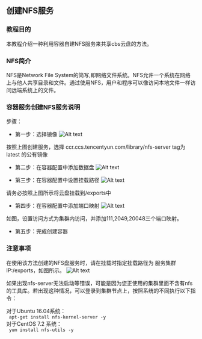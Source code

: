 ## 创建NFS服务

### 教程目的
本教程介绍一种利用容器自建NFS服务来共享cbs云盘的方法。

### NFS简介
NFS是Network File System的简写,即网络文件系统。NFS允许一个系统在网络上与他人共享目录和文件。通过使用NFS，用户和程序可以像访问本地文件一样访问远端系统上的文件。

### 容器服务创建NFS服务说明

步骤：

- 第一步：选择镜像
![Alt text](https://mc.qcloudimg.com/static/img/6238482728fbffc531c9b029bcf78eff/image.png)

按照上图创建服务，选择 ccr.ccs.tencentyun.com/library/nfs-server tag为latest 的公有镜像

- 第二步：在容器配置中添加数据盘
![Alt text](https://mc.qcloudimg.com/static/img/89ad7eed50c60acb52c2769f5886e809/image.png)

- 第三步：在容器配置中设置挂载路径
![Alt text](https://mc.qcloudimg.com/static/img/a54be48bcbe8e24410361b5a2860c43f/image.png)

请务必按照上图所示将云盘挂载到/exports中

- 第四步：在容器配置中添加端口映射
![Alt text](https://mc.qcloudimg.com/static/img/821631db6da25f46a4446d947c66cdde/image.png)

如图，设置访问方式为集群内访问，并添加111,2049,20048三个端口映射。

- 第五步：完成创建容器

### 注意事项

在使用该方法创建的NFS盘服务时，请在挂载时指定挂载路径为 服务集群IP:/exports，如图所示。
![Alt text](https://mc.qcloudimg.com/static/img/c1f4835904370122094124950cb0df37/image.png)

如果出现nfs-server无法启动等错误，可能是因为您正使用的集群里面不含有nfs的工具库。若出现这种情况，可以登录到集群节点上，按照系统的不同执行以下指令：

对于Ubuntu 16.04系统：  
<code>
  apt-get install nfs-kernel-server -y
</code>  
对于CentOS 7.2 系统：  
<code>
  yum install nfs-utils -y
</code>  
